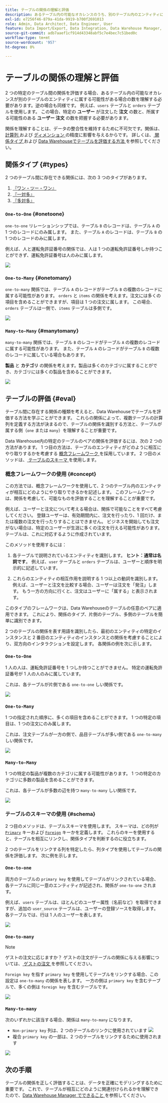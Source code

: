 ```yaml
---
title: テーブルの関係の理解と評価
description: あるテーブル内の可能なオカレンスのうち、別のテーブル内のエンティティに属する可能性のあるものの数を理解する方法を説明します。
exl-id: e7256f46-879a-41da-9919-b700f2691013
role: Admin, Data Architect, Data Engineer, User
feature: Data Import/Export, Data Integration, Data Warehouse Manager, Commerce Tables
source-git-commit: adb7aaef1cf914d43348abf5c7e4bec7c51bed0c
workflow-type: tm+mt
source-wordcount: '957'
ht-degree: 0%

---
```


# テーブルの関係の理解と評価

2 つの特定のテーブル間の関係を評価する場合、あるテーブル内の可能なオカレンスが別のテーブルのエンティティに属する可能性がある場合の数を理解する必要があります。逆の場合も同様です。 例えば、`users` テーブルと `orders` テーブルを使用します。 この場合、特定の **ユーザー** が注文した **注文** の数と、所属する可能性のある **ユーザー** **注文** の数を把握する必要があります。

関係を理解することは、データの整合性を維持するために不可欠です。関係は、[ 計算列 ](../data-warehouse-mgr/creating-calculated-columns.md) および [ ディメンション ](../data-warehouse-mgr/manage-data-dimensions-metrics.md) の精度に影響を与えるからです。 詳しくは、[ 関係タイプ ](#types) および [Data Warehouseでテーブルを評価する方法 ](#eval) を参照してください。

## 関係タイプ {#types}

2 つのテーブル間に存在できる関係には、次の 3 つのタイプがあります。

1. [『ワン・ツー・ワン』](#onetoone)
1. [『一対多』](#onetomany)
1. [『多対多』](#manytomany)

### `One-to-One` {#onetoone}

`one-to-one` リレーションシップでは、テーブル `B` のレコードは、テーブル `A` の 1 つのレコードにのみ属します。 また、テーブル `A` のレコードは、テーブル `B` の 1 つのレコードのみに属します。

例えば、人と運転免許証番号の関係では、人は 1 つの運転免許証番号しか持つことができず、運転免許証番号は人のみに属します。

![](../../assets/one-to-one.png)

### `One-to-Many` {#onetomany}

`one-to-many` 関係では、テーブル `A` のレコードがテーブル `B` の複数のレコードに属する可能性があります。 `orders` と `items` の関係を考えます。注文には多くの項目を含めることができますが、項目は 1 つの注文に属します。 この場合、`orders` テーブルは一側で、`items` テーブルは多側です。

![](../../assets/one-to-many_001.png)

### `Many-to-Many` {#manytomany}

`many-to-many` 関係では、テーブル `B` のレコードがテーブル `A` の複数のレコードに属する可能性があります。 また、テーブル `A` のレコードがテーブル `B` の複数のレコードに属している場合もあります。

**製品** と **カテゴリ** の関係を考えます。製品は多くのカテゴリに属することができ、カテゴリには多くの製品を含めることができます。

![](../../assets/many-to-many.png)

## テーブルの評価 {#eval}

テーブル間に存在する関係の種類を考えると、Data Warehouseでテーブルを評価する方法を学ぶことができます。 これらの関係によって、複数テーブルの計算列を定義する方法が決まるので、テーブルの関係を識別する方法と、テーブルが属する側（`one` または `many`）を理解することが重要です。

Data Warehouse内の特定のテーブルのペアの関係を評価するには、次の 2 つの方法があります。 1 つ目の方法は、テーブルのエンティティがどのように相互にやり取りするかを考慮する [ 概念フレームワーク ](#concept) を採用しています。 2 つ目のメソッドは、[ テーブルのスキーマ ](#schema) を使用します。

### 概念フレームワークの使用 {#concept}

この方法では、概念フレームワークを使用して、2 つのテーブル内のエンティティが相互にどのようにやり取りできるかを記述します。 このフレームワークは、関係を考慮して、可能なものを評価することを理解することが重要です。

例えば、ユーザーと注文について考える場合は、関係で可能なことをすべて考慮してください。 登録ユーザーは、有効期間内に、注文を行ったり、1 回だけ、または複数の注文を行ったりすることはできません。 ビジネスを開始しても注文がない場合は、特定のユーザーが生涯に多くの注文を行える可能性があります。 テーブルは、これに対応するように作成されています。

このメソッドを使用するには：

1. 各テーブルで説明されているエンティティを識別します。 **ヒント：通常は名詞です**。 例えば、`user` テーブルと `orders` テーブルは、ユーザーと順序を明示的に記述しています。

1. これらのエンティティの相互作用を説明する 1 つ以上の動詞を識別します。 例えば、ユーザーと注文を比較する場合、ユーザーは注文を「発注」します。 もう一方の方向に行くと、注文はユーザーに「属する」と表示されます。

このタイプのフレームワークは、Data Warehouseのテーブルの任意のペアに適用できます。 これにより、関係のタイプ、片側のテーブル、多側のテーブルを簡単に識別できます。

2 つのテーブルの関係を表す用語を識別したら、最初のエンティティの特定のインスタンスと 2 番目のエンティティのインスタンスとの関係を考慮することにより、双方向のインタラクションを設定します。 各関係の例を次に示します。

### `One-to-One`

1 人の人は、運転免許証番号を 1 つしか持つことができません。 特定の運転免許証番号が 1 人の人のみに属しています。

これは、各テーブルが片側である `one-to-one` しい関係です。

![](../../assets/one-to-one3.png)

### `One-to-Many`

1 つの指定された順序に、多くの項目を含めることができます。 1 つの特定の項目は、1 つの注文にのみ属します。

これは、注文テーブルが一方の側で、品目テーブルが多い側である `one-to-many` しい関係です。

![](../../assets/one-to-many3.png)

### `Many-to-Many`

1 つの特定の製品が複数のカテゴリに属する可能性があります。 1 つの特定のカテゴリに多数の製品を含めることができます。

これは、各テーブルが多数の辺を持つ `many-to-many` しい関係です。

![](../../assets/many-to-many3.png)

### テーブルのスキーマの使用 {#schema}

2 つ目のメソッドは、テーブルスキーマを使用します。 スキーマは、どの列が [`Primary`](https://en.wikipedia.org/wiki/Unique_key) キーおよび [`Foreign`](https://en.wikipedia.org/wiki/Foreign_key) キーかを定義します。 これらのキーを使用すると、テーブルを相互にリンクし、関係タイプを判断するのに役立ちます。

2 つのテーブルをリンクする列を特定したら、列タイプを使用してテーブルの関係を評価します。 次に例を示します。

### `One-to-one`

両方のテーブルの `primary key` を使用してテーブルがリンクされている場合、各テーブルに同じ一意のエンティティが記述され、関係が `one-to-one` されます。

例えば、`users` テーブルは、ほとんどのユーザー属性（名前など）を取得できますが、追加の `user_source` テーブルは、ユーザーの登録ソースを取得します。 各テーブルでは、行は 1 人のユーザーを表します。

![](../../assets/one-to-one1.png)

### `One-to-many`

>[!NOTE]
>
>ゲストの注文に応じますか？ ゲストの注文がテーブルの関係に与える影響については、[ ゲストの注文 ](../data-warehouse-mgr/guest-orders.md) を参照してください。

`Foreign key` を指す `primary key` を使用してテーブルをリンクする場合、この設定は `one-to-many` の関係を表します。 一方の側は `primary key` を含むテーブルで、多くの側は `foreign key` を含むテーブルです。

![](../../assets/one-to-many1.png)

### `Many-to-many`

次のいずれかに該当する場合、関係は `many-to-many` になります。

* `Non-primary key` 列は、2 つのテーブルのリンクに使用されています
  ![](../../assets/many-to-many1.png)
* 複合 `primary key` の一部は、2 つのテーブルをリンクするために使用されます

![](../../assets/many-to-mnay2.png)

## 次の手順

テーブルの関係を正しく評価することは、データを正確にモデリングするために重要です。 これで、テーブルが相互にどのように関連付けられるかを理解できたので、[Data Warehouse Manager でできること ](../data-warehouse-mgr/tour-dwm.md) を参照してください。
